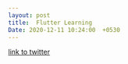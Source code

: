 ```yaml
---
layout: post
title:  Flutter Learning
Date: 2020-12-11 10:24:00  +0530
---
```



[link to twitter ](https://twitter.com/artijourno/status/1337249832671440896?s=20)
